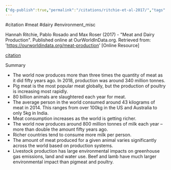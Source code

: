 ```yaml
---
{"dg-publish":true,"permalink":"/citations/ritchie-et-al-2017/","tags":["#citation","#meat","#dairy","#environment_misc"],"created":"2025-10-23T17:42:46.992+01:00","updated":"2025-10-23T18:06:08.967+01:00"}
---
```


#citation #meat #dairy #environment_misc 

Hannah Ritchie, Pablo Rosado and Max Roser (2017) - "Meat and Dairy Production". Published online at OurWorldInData.org. Retrieved from: 'https://ourworldindata.org/meat-production' [Online Resource]

[citation](https://ourworldindata.org/meat-production#citation)


Summary

- The world now produces more than three times the quantity of meat as it did fifty years ago. In 2018, production was around 340 million tonnes.
- Pig meat is the most popular meat globally, but the production of poultry is increasing most rapidly.
- 80 billion animals are slaughtered each year for meat.
- The average person in the world consumed around 43 kilograms of meat in 2014. This ranges from over 100kg in the US and Australia to only 5kg in India.
- Meat consumption increases as the world is getting richer.
- The world now produces around 800 million tonnes of milk each year – more than double the amount fifty years ago.
- Richer countries tend to consume more milk per person.
- The amount of meat produced for a given animal varies significantly across the world based on production systems.
- Livestock production has large environmental impacts on greenhouse gas emissions, land and water use. Beef and lamb have much larger environmental impact than pigmeat and poultry.

